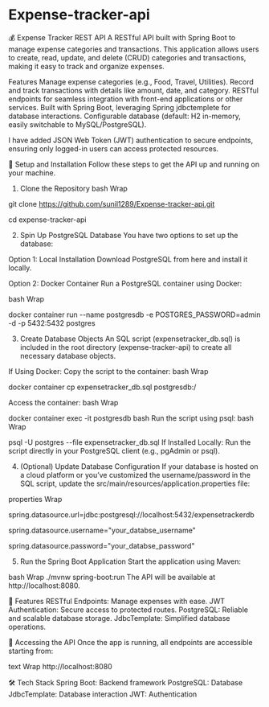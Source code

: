 
# Expense-tracker-api

💰 Expense Tracker REST API
A RESTful API built with Spring Boot to manage expense categories and transactions. This application allows users to create, read, update, and delete (CRUD) categories and transactions, making it easy to track and organize expenses.

Features
Manage expense categories (e.g., Food, Travel, Utilities).
Record and track transactions with details like amount, date, and category.
RESTful endpoints for seamless integration with front-end applications or other services.
Built with Spring Boot, leveraging Spring jdbctemplete for database interactions.
Configurable database (default: H2 in-memory, easily switchable to MySQL/PostgreSQL).



I have added JSON Web Token (JWT) authentication to secure endpoints, ensuring only logged-in users can access protected resources.


🚀 Setup and Installation
Follow these steps to get the API up and running on your machine.

1. Clone the Repository
bash
Wrap

git clone https://github.com/sunil1289/Expense-tracker-api.git

cd expense-tracker-api


2. Spin Up PostgreSQL Database
You have two options to set up the database:



Option 1: Local Installation
Download PostgreSQL from here and install it locally.



Option 2: Docker Container
Run a PostgreSQL container using Docker:


bash
Wrap

docker container run --name postgresdb -e POSTGRES_PASSWORD=admin -d -p 5432:5432 postgres



3. Create Database Objects
An SQL script (expensetracker_db.sql) is included in the root directory (expense-tracker-api) to create all necessary database objects.

If Using Docker:
Copy the script to the container:
bash
Wrap



docker container cp expensetracker_db.sql postgresdb:/

Access the container:
bash
Wrap



docker container exec -it postgresdb bash
Run the script using psql:
bash
Wrap



psql -U postgres --file expensetracker_db.sql
If Installed Locally:
Run the script directly in your PostgreSQL client (e.g., pgAdmin or psql).



4. (Optional) Update Database Configuration
If your database is hosted on a cloud platform or you’ve customized the username/password in the SQL script,
 update the src/main/resources/application.properties file:

properties
Wrap


spring.datasource.url=jdbc:postgresql://localhost:5432/expensetrackerdb

spring.datasource.username="your_databse_username"

spring.datasource.password="your_databse_password"


5. Run the Spring Boot Application
Start the application using Maven:

bash
Wrap
./mvnw spring-boot:run
The API will be available at http://localhost:8080.



🌟 Features
RESTful Endpoints: Manage expenses with ease.
JWT Authentication: Secure access to protected routes.
PostgreSQL: Reliable and scalable database storage.
JdbcTemplate: Simplified database operations.


📡 Accessing the API
Once the app is running, all endpoints are accessible starting from:

text
Wrap
http://localhost:8080


🛠️ Tech Stack
Spring Boot: Backend framework
PostgreSQL: Database
JdbcTemplate: Database interaction
JWT: Authentication
